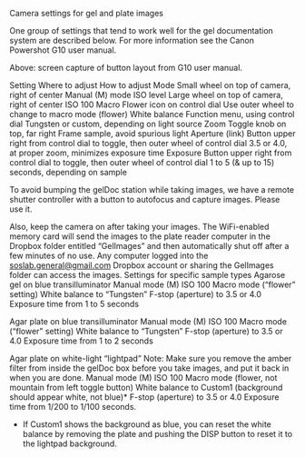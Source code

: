 Camera settings for gel and plate images

One group of settings that tend to work well for the gel documentation system are described below. For more information see the Canon Powershot G10 user manual.

Above: screen capture of button layout from G10 user manual.

Setting
Where to adjust
How to adjust
Mode
Small wheel on top of camera, right of center
Manual (M) mode
ISO level
Large wheel on top of camera, right of center 
ISO 100
Macro
Flower icon on control dial
Use outer wheel to change to macro mode (flower)
White balance
Function menu, using control dial
Tungsten or custom, depending on light source
Zoom
Toggle knob on top, far right
Frame sample, avoid spurious light
Aperture (link)
Button upper right from control dial to toggle, then outer wheel of control dial
3.5 or 4.0, at proper zoom, minimizes exposure time
Exposure
Button upper right from control dial to toggle, then outer wheel of control dial
1 to 5 (& up to 15) seconds, depending on sample

To avoid bumping the gelDoc station while taking images, we have a remote shutter controller with a button to autofocus and capture images. Please use it.

Also, keep the camera on after taking your images. The WiFi-enabled memory card will send the images to the plate reader computer in the Dropbox folder entitled “GelImages” and then automatically shut off after a few minutes of no use. Any computer logged into the soslab.general@gmail.com Dropbox account or sharing the GelImages folder can access the images.
Settings for specific sample types
Agarose gel on blue transilluminator
Manual mode (M)
ISO 100
Macro mode (“flower” setting)
White balance to “Tungsten”
F-stop (aperture) to 3.5 or 4.0
Exposure time from 1 to 5 seconds

Agar plate on blue transilluminator
Manual mode (M)
ISO 100
Macro mode (“flower” setting)
White balance to “Tungsten”
F-stop (aperture) to 3.5 or 4.0
Exposure time from 1 to 2 seconds

Agar plate on white-light “lightpad”
Note: Make sure you remove the amber filter from inside the gelDoc box before you take images, and put it back in when you are done.
Manual mode (M)
ISO 100
Macro mode (flower, not mountain from left toggle button)
White balance to Custom1 (background should appear white, not blue)*
F-stop (aperture) to 3.5 or 4.0
Exposure time from 1/200 to 1/100 seconds.

* If Custom1 shows the background as blue, you can reset the white balance by removing the plate and pushing the DISP button to reset it to the lightpad background.
